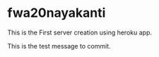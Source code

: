 # fwa20nayakanti

This is the First server creation using heroku app.

This is the test message to commit.
